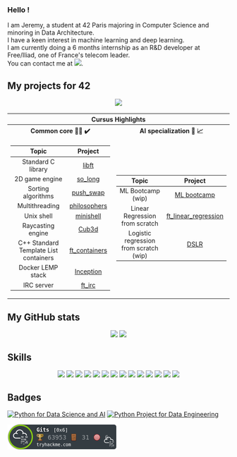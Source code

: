 ### Hello !

I am Jeremy, a student at 42 Paris majoring in Computer Science and minoring in Data Architecture.<br>
I have a keen interest in machine learning and deep learning.<br>
I am currently doing a 6 months internship as an R&D developer at Free/Iliad, one of France's telecom leader.<br>
You can contact me at <a href="https://www.linkedin.com/in/jeremysemel//"><img src="https://icon-library.com/images/linked-in-icon-small/linked-in-icon-small-24.jpg" height="25" ></a>.

<h2>My projects for 42</h2>
<div align="center">
  <a href="https://github.com/ThePush/42_cursus">
    <img src="https://user-images.githubusercontent.com/91064070/163729175-916568ec-64e7-4a67-a126-ccedf9abffa6.png"/>
  </a>


<table>
  <tr><th colspan=2>Cursus Highlights</th></tr>
  <tr><th>Common core 👨‍💻 ✔️</th><th>AI specialization 🤖 📈</th></tr>
  <tr><td>

  |			Topic				| Project	|
  |:---------------:|:-----------:|
   Standard C library | [libft](https://github.com/ThePush/42_cursus/tree/master/Libft) |
  2D game engine | [so_long](https://github.com/ThePush/42_cursus/tree/master/so_long) |
  Sorting algorithms | [push_swap](https://github.com/ThePush/42_cursus/tree/master/push_swap)|
  Multithreading | [philosophers](https://github.com/ThePush/42_cursus/tree/master/philosophers)|
  Unix shell | [minishell](https://github.com/ThePush/42_cursus/tree/master/minishell)|
  Raycasting engine | [Cub3d](https://github.com/ThePush/42_cursus/tree/master/Cub3d)|
  C++ Standard Template List containers | [ft_containers](https://github.com/ThePush/42_cursus/tree/master/ft_containers)|
  Docker LEMP stack | [Inception](https://github.com/ThePush/42_cursus/tree/master/Inception)|
  IRC server | [ft_irc](https://github.com/ThePush/42_cursus/tree/master/ft_irc)|

  </td><td>

  |			Topic				| Project	|
  |:---------------:|:-----------:|
  ML Bootcamp  (wip)| [ML bootcamp](https://github.com/ThePush/42_Python_ML)|
  Linear Regression from scratch | [ft_linear_regression](https://github.com/ThePush/ft_linear_regression)|
  Logistic regression from scratch (wip) | [DSLR](https://github.com/ThePush/dslr)|

  </td></tr>
 </table>

</div>

<h2>My GitHub stats</h2>
<div align="center">
  <img src="https://github-readme-stats-sigma-five.vercel.app/api?username=ThePush&count_private=true&hide=issues&theme=tokyonight&show_icons=true"/>
  <img src="https://github-readme-stats-sigma-five.vercel.app/api/top-langs/?username=ThePush&layout=compact&theme=tokyonight&show_icons=true"/>
</div>

<h2>Skills</h2>
<div align="center">
  <img src="https://img.shields.io/badge/Linux-FCC624?style=for-the-badge&logo=linux&logoColor=black"/>
  <img src="https://img.shields.io/badge/Python-3776AB?style=for-the-badge&logo=python&logoColor=white"/>
  <img src="https://img.shields.io/badge/C-00599C?style=for-the-badge&logo=c&logoColor=white"/>
  <img src="https://img.shields.io/badge/C%2B%2B-00599C?style=for-the-badge&logo=c%2B%2B&logoColor=white"/>
  <img src="https://img.shields.io/badge/GIT-E44C30?style=for-the-badge&logo=git&logoColor=white"/>
  <img src="https://img.shields.io/badge/GNU%20Bash-4EAA25?style=for-the-badge&logo=GNU%20Bash&logoColor=white"/>
  <img src="https://img.shields.io/badge/Visual_Studio_Code-0078D4?style=for-the-badge&logo=visual%20studio%20code&logoColor=white"/>
  <img src="https://img.shields.io/badge/Overleaf-47A141?style=for-the-badge&logo=Overleaf&logoColor=white"/>
  <img src="https://img.shields.io/badge/TensorFlow-FF6F00?style=for-the-badge&logo=tensorflow&logoColor=white"/>
  <img src="https://img.shields.io/badge/Jupyter-F37626.svg?&style=for-the-badge&logo=Jupyter&logoColor=white"/>
  <img src="https://img.shields.io/badge/Docker-2CA5E0?style=for-the-badge&logo=docker&logoColor=white"/>
  <img src ="https://img.shields.io/badge/React-20232A?style=for-the-badge&logo=react&logoColor=61DAFB"/>
  <img src="https://img.shields.io/badge/Prisma-3982CE?style=for-the-badge&logo=Prisma&logoColor=white"/>
  <img src="https://img.shields.io/badge/PostgreSQL-316192?style=for-the-badge&logo=postgresql&logoColor=white"/>
</div>

<h2>Badges</h2>

<!--START_SECTION:badges-->
[![Python for Data Science and AI](https://images.credly.com/size/110x110/images/0571ab1d-f43b-43d9-9c68-8ebd0ebd61b7/Python_for_Data_Sci_and_AI_Foundational.png)](http://www.credly.com/badges/4913d092-443a-4273-9bb7-f07bfe942333 "Python for Data Science and AI")
[![Python Project for Data Engineering](https://images.credly.com/size/110x110/images/197c5976-3094-475b-aac5-cb898331d2fc/DSN_-_Python_Project_for_Data_Engineering.png)](http://www.credly.com/badges/3b0b9c65-91cd-4b13-8439-ae0ca3799149 "Python Project for Data Engineering")
<!--END_SECTION:badges-->

<div align="left">
  <img src="https://raw.githubusercontent.com/ThePush/ThePush/main/assets/thm_propic.png"/>
</div>
